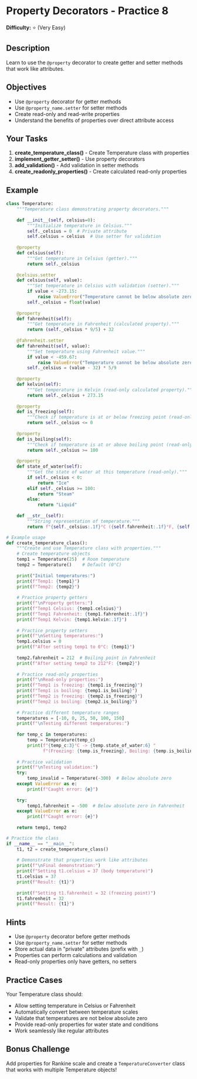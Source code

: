 # Property Decorators - Practice 8

**Difficulty:** ⭐ (Very Easy)

## Description

Learn to use the `@property` decorator to create getter and setter methods that work like attributes.

## Objectives

- Use `@property` decorator for getter methods
- Use `@property_name.setter` for setter methods
- Create read-only and read-write properties
- Understand the benefits of properties over direct attribute access

## Your Tasks

1. **create_temperature_class()** - Create Temperature class with properties
2. **implement_getter_setter()** - Use property decorators
3. **add_validation()** - Add validation in setter methods
4. **create_readonly_properties()** - Create calculated read-only properties

## Example

```python
class Temperature:
    """Temperature class demonstrating property decorators."""
    
    def __init__(self, celsius=0):
        """Initialize temperature in Celsius."""
        self._celsius = 0  # Private attribute
        self.celsius = celsius  # Use setter for validation
    
    @property
    def celsius(self):
        """Get temperature in Celsius (getter)."""
        return self._celsius
    
    @celsius.setter
    def celsius(self, value):
        """Set temperature in Celsius with validation (setter)."""
        if value < -273.15:
            raise ValueError("Temperature cannot be below absolute zero (-273.15°C)")
        self._celsius = float(value)
    
    @property
    def fahrenheit(self):
        """Get temperature in Fahrenheit (calculated property)."""
        return (self._celsius * 9/5) + 32
    
    @fahrenheit.setter
    def fahrenheit(self, value):
        """Set temperature using Fahrenheit value."""
        if value < -459.67:
            raise ValueError("Temperature cannot be below absolute zero (-459.67°F)")
        self._celsius = (value - 32) * 5/9
    
    @property
    def kelvin(self):
        """Get temperature in Kelvin (read-only calculated property)."""
        return self._celsius + 273.15
    
    @property
    def is_freezing(self):
        """Check if temperature is at or below freezing point (read-only)."""
        return self._celsius <= 0
    
    @property
    def is_boiling(self):
        """Check if temperature is at or above boiling point (read-only)."""
        return self._celsius >= 100
    
    @property
    def state_of_water(self):
        """Get the state of water at this temperature (read-only)."""
        if self._celsius < 0:
            return "Ice"
        elif self._celsius >= 100:
            return "Steam"
        else:
            return "Liquid"
    
    def __str__(self):
        """String representation of temperature."""
        return f"{self._celsius:.1f}°C ({self.fahrenheit:.1f}°F, {self.kelvin:.1f}K) - Water: {self.state_of_water}"

# Example usage
def create_temperature_class():
    """Create and use Temperature class with properties."""
    # Create temperature objects
    temp1 = Temperature(25)  # Room temperature
    temp2 = Temperature()    # Default (0°C)
    
    print("Initial temperatures:")
    print(f"Temp1: {temp1}")
    print(f"Temp2: {temp2}")
    
    # Practice property getters
    print(f"\nProperty getters:")
    print(f"Temp1 Celsius: {temp1.celsius}")
    print(f"Temp1 Fahrenheit: {temp1.fahrenheit:.1f}")
    print(f"Temp1 Kelvin: {temp1.kelvin:.1f}")
    
    # Practice property setters
    print(f"\nSetting temperatures:")
    temp1.celsius = 0
    print(f"After setting temp1 to 0°C: {temp1}")
    
    temp2.fahrenheit = 212  # Boiling point in Fahrenheit
    print(f"After setting temp2 to 212°F: {temp2}")
    
    # Practice read-only properties
    print(f"\nRead-only properties:")
    print(f"Temp1 is freezing: {temp1.is_freezing}")
    print(f"Temp1 is boiling: {temp1.is_boiling}")
    print(f"Temp2 is freezing: {temp2.is_freezing}")
    print(f"Temp2 is boiling: {temp2.is_boiling}")
    
    # Practice different temperature ranges
    temperatures = [-10, 0, 25, 50, 100, 150]
    print(f"\nTesting different temperatures:")
    
    for temp_c in temperatures:
        temp = Temperature(temp_c)
        print(f"{temp_c:3}°C -> {temp.state_of_water:6} "
              f"(Freezing: {temp.is_freezing}, Boiling: {temp.is_boiling})")
    
    # Practice validation
    print(f"\nTesting validation:")
    try:
        temp_invalid = Temperature(-300)  # Below absolute zero
    except ValueError as e:
        print(f"Caught error: {e}")
    
    try:
        temp1.fahrenheit = -500  # Below absolute zero in Fahrenheit
    except ValueError as e:
        print(f"Caught error: {e}")
    
    return temp1, temp2

# Practice the class
if __name__ == "__main__":
    t1, t2 = create_temperature_class()
    
    # Demonstrate that properties work like attributes
    print(f"\nFinal demonstration:")
    print(f"Setting t1.celsius = 37 (body temperature)")
    t1.celsius = 37
    print(f"Result: {t1}")
    
    print(f"Setting t1.fahrenheit = 32 (freezing point)")
    t1.fahrenheit = 32
    print(f"Result: {t1}")
```

## Hints

- Use `@property` decorator before getter methods
- Use `@property_name.setter` for setter methods
- Store actual data in "private" attributes (prefix with `_`)
- Properties can perform calculations and validation
- Read-only properties only have getters, no setters

## Practice Cases

Your Temperature class should:

- Allow setting temperature in Celsius or Fahrenheit
- Automatically convert between temperature scales
- Validate that temperatures are not below absolute zero
- Provide read-only properties for water state and conditions
- Work seamlessly like regular attributes

## Bonus Challenge

Add properties for Rankine scale and create a `TemperatureConverter` class that works with multiple Temperature objects!